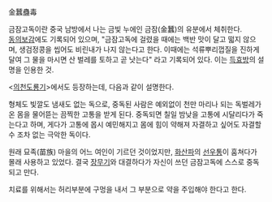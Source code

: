 金蠶蠱毒

금잠고독이란 중국 남방에서 나는 금빛 누에인 금잠(金蠶)의 유분에서 체취한다.  
[동의보감](%EB%8F%99%EC%9D%98%EB%B3%B4%EA%B0%90.md)에도 기록되어 있으며, "금잠고독에 걸렸을 때에는
백반 맛이 달고 떫지 않으며, 생검정콩을 씹어도 비린내가 나지 않는다고 한다. 이때에는 석류뿌리껍질을 진하게 달여 그 물을 마시면 산 벌레를
토하고 곧 낫는다" 라고 기록되어 있다. 이는 [득효방](%EB%93%9D%ED%9A%A8%EB%B0%A9.md)의 설명을 인용한 것.

<[의천도룡기](%EC%9D%98%EC%B2%9C%EB%8F%84%EB%A3%A1%EA%B8%B0.md)>에서도 등장하는데, 다음과
같이 설명한다.

형체도 빛깔도 냄새도 없는 독으로, 중독된 사람은 예외없이 천만 마리나 되는 독벌레가 온 몸을 물어뜯는 끔찍한 고통을 받게 된다. 중독되면
칠일 밤낮을 고통에 시달리다가 죽는다고 하며, 게다가 고통에 몹시 예민해지고 몸에 힘이 약해져 자결하고 싶어도 자결할 수 조차 없는 극악한
독이다.

원래 묘족(苗族) 마을의 어느 여인이 기르던 것이었지만, [화산파](%ED%99%94%EC%82%B0%ED%8C%8C.md)의
[선우통](%EC%84%A0%EC%9A%B0%ED%86%B5.md)이 훔쳐다가 몰래 사용하고 있었다. 결국
[장무기](%EC%9E%A5%EB%AC%B4%EA%B8%B0.md)와 대결하다가 자신이 쓰던 금잠고독에 스스로 중독되고 만다.

치료를 위해서는 허리부분에 구멍을 내서 그 부분으로 약을 주입해야 한다고 한다.

